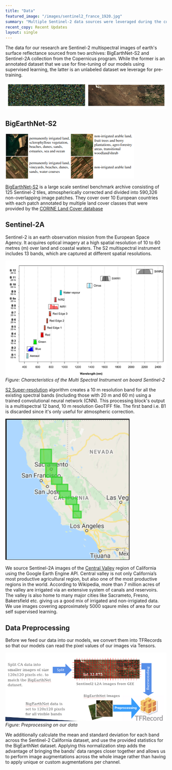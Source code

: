 ```yaml
---
title: "Data"
featured_image: "/images/sentinel2_france_1920.jpg"
summary: "Multiple Sentinel-2 data sources were leveraged during the course of this project. BigEarthNet was the primary focus since the large number of images and labels was useful for training both our supervised an unsupervised models with varying degrees of labeled data. Here will explore the data set in detail."
recent_copy: Recent Updates
layout: single
---
```


The data for our research are Sentinel-2 multispectral images of earth's surface reflectance sourced from two archives: BigEarthNet-S2 and Sentinel-2A collection from the Copernicus program. While the former is an annotated  dataset that we use for fine-tuning of our models using supervised learning, the latter is an unlabeled dataset we leverage for pre-training.

![](/images/data.png)

## BigEarthNet-S2

![bens21](/images/ben-s21.png)

[BigEarthNet-S2](http://http://bigearth.net/) is a large scale sentinel benchmark archive consisting of 125 Sentinel-2 tiles, atmospherically corrected and divided into 590,326 non-overlapping image patches. They cover over 10 European countries with each patch annotated by multiple land cover classes that were provided by the [CORINE Land Cover database](https://land.copernicus.eu/user-corner/technical-library/corine-land-cover-nomenclature-guidelines/html)


## Sentinel-2A
Sentinel-2 is an earth observation mission from the European Space Agency. It acquires optical imagery at a high spatial resolution of 10 to 60 metres (m) over land and coastal waters. The S2 multispectral instrument includes 13 bands, which are captured at different spatial resolutions.

![bands](/images/bands.png)
*Figure: Characteristics of the Multi Spectral Instrument on board Sentinel-2*

[S2 Super-resolution](https://up42.com/blog/tech/sentinel-2-superresolution) algorithm creates a 10 m resolution band for all the existing spectral bands (including those with 20 m and 60 m) using a trained convolutional neural network (CNN). This processing block's output is a multispectral 12 band, 10 m resolution GeoTIFF file. The first band i.e. B1 is discarded since it's only useful for atmospheric correction.


![cvCal](/images/ca2.png)

We source Sentinel-2A images of the [Central Valley](https://en.wikipedia.org/wiki/Central_Valley_(California)) region of California using the Google Earth Engine API. Central valley is not only California’s most productive agricultural region, but also one of the most productive regions in the world. According to Wikipedia, more than 7 million acres of the valley are irrigated via an extensive system of canals and reservoirs. The valley is also home to many major cities like Sacrameto, Fresno, Bakersfield etc. giving us a good mix of irrigated and non-irrigiated data. We use images covering approximately 5000 sqaure miles of area for our self supervised learning.


## Data Preprocessing

Before we feed our data into our models, we convert them into TFRecords so that our models can read the pixel values of our images via Tensors.

![dataprocess](/images/preprocessing.png)
*Figure: Preprocessing on our data*

We additionally calculate the mean and standard deviation for each band across the Sentinel-2 California dataset, and use the provided statistics for the BigEarthNet dataset. Applying this normalization step adds the advantage of bringing the bands' data ranges closer together and allows us to perform image augmentations across the whole image rather than having to apply unique or custom augmentations per channel.

